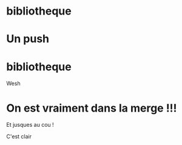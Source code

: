 # bibliotheque
# Un push


# bibliotheque
Wesh

# On est vraiment dans la merge !!!

Et jusques au cou !

C'est clair